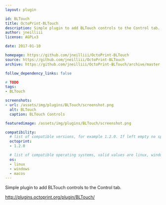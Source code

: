 ```yaml
---
layout: plugin

id: BLTouch
title: OctoPrint-BLTouch
description: Simple plugin to add BLTouch controls to the Control tab.
author: jneilliii
license: AGPLv3

date: 2017-01-10

homepage: https://github.com/jneilliii/OctoPrint-BLTouch
source: https://github.com/jneilliii/OctoPrint-BLTouch
archive: https://github.com/jneilliii/OctoPrint-BLTouch/archive/master.zip

follow_dependency_links: false

# TODO
tags:
- BLTouch

screenshots:
- url: /assets/img/plugins/BLTouch/screenshot.png
  alt: BLTouch
  caption: BLTouch Controls

featuredimage: /assets/img/plugins/BLTouch/screenshot.png

compatibility:
  # list of compatible versions, for example 1.2.0. If left empty no specific version requirement will be assumed
  octoprint:
  - 1.2.0

  # list of compatible operating systems, valid values are linux, windows, macos, leaving empty defaults to all
  os:
  - linux
  - windows
  - macos
---
```


Simple plugin to add BLTouch controls to the Control tab.

http://plugins.octoprint.org/plugin/BLTouch/
